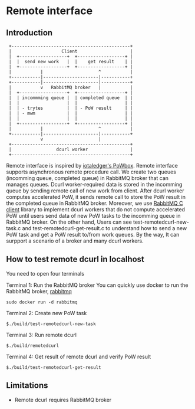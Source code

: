 # Remote interface

## Introduction

```
 +---------------------------------------------+
 |                   Client                    |
 |  +------------------+  +------------------+ |
 |  |  send new work   |  |    get result    | |
 |  +------------------+  +------------------+ |
 |           |                     ^           |
 +-----------|---------------------|-----------+
 +-----------|---------------------|-----------+
 |           v   RabbitMQ broker   |           |
 |  +------------------+  +------------------+ |
 |  | incommming queue |  | completed queue  | |
 |  |                  |  |                  | |
 |  | - trytes         |  | - PoW result     | |
 |  | - mwm            |  |                  | |
 |  |                  |  |                  | |
 |  +------------------+  +------------------+ |
 |           |                     ^           |
 +-----------|---------------------|-----------+
             v                     |
 +---------------------------------------------+
 |                 dcurl worker                |
 +---------------------------------------------+
```

Remote interface is inspired by [iotaledger's PoWbox](https://github.com/iotaledger/powbox). Remote interface supports asynchronous remote procedure call. We create two queues (incomming queue, completed queue) in RabbitMQ broker that can manages queues. Dcurl worker-required data is stored in the incomming queue by sending remote call of new work from client. After dcurl worker computes accelerated PoW, it sends remote call to store the PoW result in the completed queue in RabbitMQ broker. Moreover, we use [RabbitMQ C client](https://github.com/alanxz/rabbitmq-c) library to implement dcurl workers that do not compute accelerated PoW until users send data of new PoW tasks to the incomming queue in RabbitMQ broker. On the other hand, Users can see test-remotedcurl-new-task.c and test-remotedcurl-get-result.c to understand how to send a new PoW task and get a PoW result to/from work queues. By the way, It can surpport a scenario of a broker and many dcurl workers.

## How to test remote dcurl in localhost

You need to open four terminals

Terminal 1: Run the RabbitMQ broker
You can quickly use docker to run the RabbitMQ broker, [rabbitmq](https://hub.docker.com/_/rabbitmq)
```
sudo docker run -d rabbitmq
```

Terminal 2: Create new PoW task
```
$./build/test-remotedcurl-new-task
```

Terminal 3: Run remote dcurl
```
$./build/remotedcurl
```

Terminal 4: Get result of remote dcurl and verify PoW result
```
$./build/test-remotedcurl-get-result
```

## Limitations

* Remote dcurl requires RabbitMQ broker
